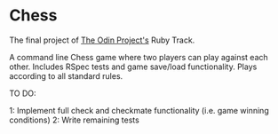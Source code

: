 # Chess

The final project of [The Odin Project's](http://www.theodinproject.com/ruby-programming/ruby-final-project?ref=lnav) Ruby Track.

A command line Chess game where two players can play against each other.  Includes RSpec tests and game save/load functionality. Plays according to all standard rules.

TO DO:

1: Implement full check and checkmate functionality (i.e. game winning conditions)
2: Write remaining tests
